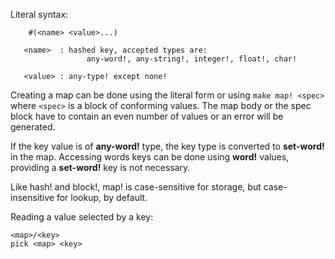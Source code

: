 Literal syntax:
```
    #(<name> <value>...)

   <name>  : hashed key, accepted types are:
                 any-word!, any-string!, integer!, float!, char!

   <value> : any-type! except none!
```
Creating a map can be done using the literal form or using `make map! <spec>` where `<spec>` is a block of conforming values. The map body or the spec block have to contain an even number of values or an error will be generated.

If the key value is of **any-word!** type, the key type is converted to **set-word!** in the map. Accessing words keys can be done using **word!** values, providing a **set-word!** key is not necessary.

Like hash! and block!, map! is case-sensitive for storage, but case-insensitive for lookup, by default.

Reading a value selected by a key:
```
<map>/<key>
pick <map> <key>
```